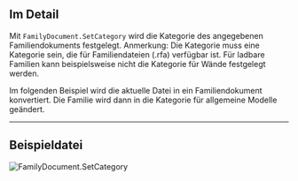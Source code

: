 ## Im Detail
Mit `FamilyDocument.SetCategory` wird die Kategorie des angegebenen Familiendokuments festgelegt. Anmerkung: Die Kategorie muss eine Kategorie sein, die für Familiendateien (.rfa) verfügbar ist. Für ladbare Familien kann beispielsweise nicht die Kategorie für Wände festgelegt werden.

Im folgenden Beispiel wird die aktuelle Datei in ein Familiendokument konvertiert. Die Familie wird dann in die Kategorie für allgemeine Modelle geändert.
___
## Beispieldatei

![FamilyDocument.SetCategory](./Revit.Application.FamilyDocument.SetCategory_img.jpg)

